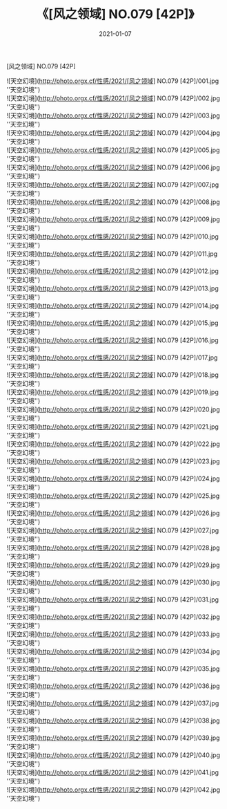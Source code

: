 ﻿---
layout: post
title:  《[风之领域] NO.079 [42P]》
date:   2021-01-07
image: http://photo.orgx.cf/性感/2021/[风之领域] NO.079 [42P]/000.jpg
categories: [美女, 性感, 泳衣]
---

[风之领域] NO.079 [42P]



![天空幻境](http://photo.orgx.cf/性感/2021/[风之领域] NO.079 [42P]/001.jpg ''天空幻境'') <br>
![天空幻境](http://photo.orgx.cf/性感/2021/[风之领域] NO.079 [42P]/002.jpg ''天空幻境'') <br>
![天空幻境](http://photo.orgx.cf/性感/2021/[风之领域] NO.079 [42P]/003.jpg ''天空幻境'') <br>
![天空幻境](http://photo.orgx.cf/性感/2021/[风之领域] NO.079 [42P]/004.jpg ''天空幻境'') <br>
![天空幻境](http://photo.orgx.cf/性感/2021/[风之领域] NO.079 [42P]/005.jpg ''天空幻境'') <br>
![天空幻境](http://photo.orgx.cf/性感/2021/[风之领域] NO.079 [42P]/006.jpg ''天空幻境'') <br>
![天空幻境](http://photo.orgx.cf/性感/2021/[风之领域] NO.079 [42P]/007.jpg ''天空幻境'') <br>
![天空幻境](http://photo.orgx.cf/性感/2021/[风之领域] NO.079 [42P]/008.jpg ''天空幻境'') <br>
![天空幻境](http://photo.orgx.cf/性感/2021/[风之领域] NO.079 [42P]/009.jpg ''天空幻境'') <br>
![天空幻境](http://photo.orgx.cf/性感/2021/[风之领域] NO.079 [42P]/010.jpg ''天空幻境'') <br>
![天空幻境](http://photo.orgx.cf/性感/2021/[风之领域] NO.079 [42P]/011.jpg ''天空幻境'') <br>
![天空幻境](http://photo.orgx.cf/性感/2021/[风之领域] NO.079 [42P]/012.jpg ''天空幻境'') <br>
![天空幻境](http://photo.orgx.cf/性感/2021/[风之领域] NO.079 [42P]/013.jpg ''天空幻境'') <br>
![天空幻境](http://photo.orgx.cf/性感/2021/[风之领域] NO.079 [42P]/014.jpg ''天空幻境'') <br>
![天空幻境](http://photo.orgx.cf/性感/2021/[风之领域] NO.079 [42P]/015.jpg ''天空幻境'') <br>
![天空幻境](http://photo.orgx.cf/性感/2021/[风之领域] NO.079 [42P]/016.jpg ''天空幻境'') <br>
![天空幻境](http://photo.orgx.cf/性感/2021/[风之领域] NO.079 [42P]/017.jpg ''天空幻境'') <br>
![天空幻境](http://photo.orgx.cf/性感/2021/[风之领域] NO.079 [42P]/018.jpg ''天空幻境'') <br>
![天空幻境](http://photo.orgx.cf/性感/2021/[风之领域] NO.079 [42P]/019.jpg ''天空幻境'') <br>
![天空幻境](http://photo.orgx.cf/性感/2021/[风之领域] NO.079 [42P]/020.jpg ''天空幻境'') <br>
![天空幻境](http://photo.orgx.cf/性感/2021/[风之领域] NO.079 [42P]/021.jpg ''天空幻境'') <br>
![天空幻境](http://photo.orgx.cf/性感/2021/[风之领域] NO.079 [42P]/022.jpg ''天空幻境'') <br>
![天空幻境](http://photo.orgx.cf/性感/2021/[风之领域] NO.079 [42P]/023.jpg ''天空幻境'') <br>
![天空幻境](http://photo.orgx.cf/性感/2021/[风之领域] NO.079 [42P]/024.jpg ''天空幻境'') <br>
![天空幻境](http://photo.orgx.cf/性感/2021/[风之领域] NO.079 [42P]/025.jpg ''天空幻境'') <br>
![天空幻境](http://photo.orgx.cf/性感/2021/[风之领域] NO.079 [42P]/026.jpg ''天空幻境'') <br>
![天空幻境](http://photo.orgx.cf/性感/2021/[风之领域] NO.079 [42P]/027.jpg ''天空幻境'') <br>
![天空幻境](http://photo.orgx.cf/性感/2021/[风之领域] NO.079 [42P]/028.jpg ''天空幻境'') <br>
![天空幻境](http://photo.orgx.cf/性感/2021/[风之领域] NO.079 [42P]/029.jpg ''天空幻境'') <br>
![天空幻境](http://photo.orgx.cf/性感/2021/[风之领域] NO.079 [42P]/030.jpg ''天空幻境'') <br>
![天空幻境](http://photo.orgx.cf/性感/2021/[风之领域] NO.079 [42P]/031.jpg ''天空幻境'') <br>
![天空幻境](http://photo.orgx.cf/性感/2021/[风之领域] NO.079 [42P]/032.jpg ''天空幻境'') <br>
![天空幻境](http://photo.orgx.cf/性感/2021/[风之领域] NO.079 [42P]/033.jpg ''天空幻境'') <br>
![天空幻境](http://photo.orgx.cf/性感/2021/[风之领域] NO.079 [42P]/034.jpg ''天空幻境'') <br>
![天空幻境](http://photo.orgx.cf/性感/2021/[风之领域] NO.079 [42P]/035.jpg ''天空幻境'') <br>
![天空幻境](http://photo.orgx.cf/性感/2021/[风之领域] NO.079 [42P]/036.jpg ''天空幻境'') <br>
![天空幻境](http://photo.orgx.cf/性感/2021/[风之领域] NO.079 [42P]/037.jpg ''天空幻境'') <br>
![天空幻境](http://photo.orgx.cf/性感/2021/[风之领域] NO.079 [42P]/038.jpg ''天空幻境'') <br>
![天空幻境](http://photo.orgx.cf/性感/2021/[风之领域] NO.079 [42P]/039.jpg ''天空幻境'') <br>
![天空幻境](http://photo.orgx.cf/性感/2021/[风之领域] NO.079 [42P]/040.jpg ''天空幻境'') <br>
![天空幻境](http://photo.orgx.cf/性感/2021/[风之领域] NO.079 [42P]/041.jpg ''天空幻境'') <br>
![天空幻境](http://photo.orgx.cf/性感/2021/[风之领域] NO.079 [42P]/042.jpg ''天空幻境'') <br>
